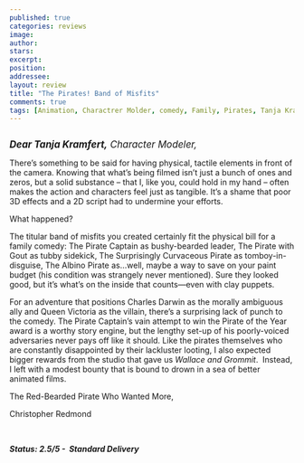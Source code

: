 ```yaml
---
published: true
categories: reviews
image:
author: 
stars: 
excerpt: 
position: 
addressee: 
layout: review
title: "The Pirates! Band of Misfits"
comments: true
tags: [Animation, Charactrer Molder, comedy, Family, Pirates, Tanja Kramfert, Uncategorized]
---
```

<div><p><span class="full-image-block ssNonEditable"><span><img src="http://static.squarespace.com/static/5005f6bcc4aa41161b33e89e/5329cf1fe4b07c068ebf74de/5329cf1fe4b07c068ebf755a/1336617481893/pirates.jpg" alt="" /></span></span></p>
<p><em><strong style="font-size:120%;">Dear Tanja Kramfert,</strong><span style="font-size:120%;"> Character Modeler,</span></em></p>
<p>There&rsquo;s something to be said for having physical, tactile elements in front of the camera. Knowing that what&rsquo;s being filmed isn&rsquo;t just a bunch of ones and zeros, but a solid substance &ndash; that I, like you, could hold in my hand &ndash; often makes the action and characters feel just as tangible. It&rsquo;s a shame that poor 3D effects and a 2D script had to undermine your efforts.</p>
<p>What happened?</p>
<p>The titular band of misfits you created certainly fit the physical bill for a family comedy: The Pirate Captain as bushy-bearded leader, The Pirate with Gout as tubby sidekick, The Surprisingly Curvaceous Pirate as tomboy-in-disguise, The Albino Pirate as&hellip;well, maybe a way to save on your paint budget (his condition was strangely never mentioned). Sure they looked good, but it&rsquo;s what&rsquo;s on the inside that counts&mdash;even with clay puppets.</p>
<p>For an adventure that positions Charles Darwin as the morally ambiguous ally and Queen Victoria as the villain, there&rsquo;s a surprising lack of punch to the comedy. The Pirate Captain&rsquo;s vain attempt to win the Pirate of the Year award is a worthy story engine, but the lengthy set-up of his poorly-voiced adversaries never pays off like it should. Like the pirates themselves who are constantly disappointed by their lackluster looting, I also expected bigger rewards from the studio that gave us <em>Wallace and Grommit</em>.&nbsp; Instead, I left with a modest bounty that is bound to drown in a sea of better animated films.</p>
<p>The Red-Bearded Pirate Who Wanted More,</p>
<p>Christopher Redmond</p>
<p>&nbsp;</p>
<p><strong><em>Status: 2.5/5 -&nbsp; Standard Delivery</em></strong></p></div>
